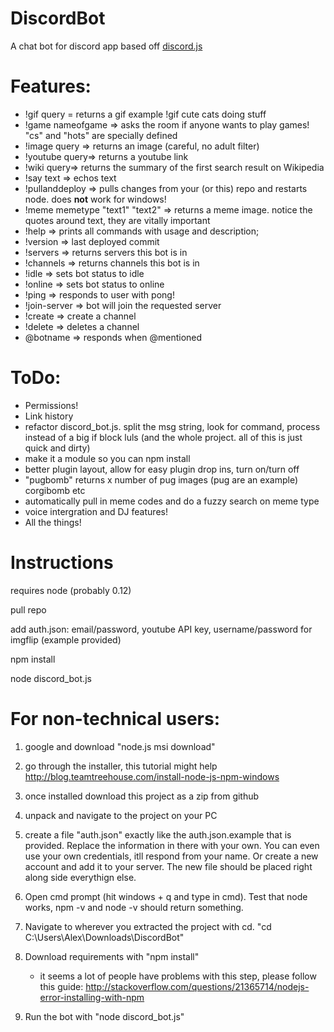 # DiscordBot
A chat bot for discord app based off <a href="https://github.com/hydrabolt/discord.js/">discord.js</a>

# Features:
- !gif query = returns a gif example !gif cute cats doing stuff
- !game nameofgame => asks the room if anyone wants to play games! "cs" and "hots" are specially defined
- !image query => returns an image (careful, no adult filter)
- !youtube query=> returns a youtube link
- !wiki query=> returns the summary of the first search result on Wikipedia
- !say text => echos text
- !pullanddeploy => pulls changes from your (or this) repo and restarts node. does <strong>not</strong> work for windows!
- !meme memetype "text1" "text2" => returns a meme image. notice the quotes around text, they are vitally important
- !help => prints all commands with usage and description;
- !version => last deployed commit
- !servers => returns servers this bot is in
- !channels => returns channels this bot is in
- !idle => sets bot status to idle
- !online => sets bot status to online
- !ping => responds to user with pong!
- !join-server => bot will join the requested server
- !create => create a channel
- !delete => deletes a channel
- @botname => responds when @mentioned

# ToDo:

- Permissions!
- Link history
- refactor discord_bot.js. split the msg string, look for command, process instead of a big if block luls (and the whole project. all of this is just quick and dirty)
- make it a module so you can npm install
- better plugin layout, allow for easy plugin drop ins, turn on/turn off
- "pugbomb" returns x number of pug images (pug are an example) corgibomb etc
- automatically pull in meme codes and do a fuzzy search on meme type
- voice intergration and DJ features!
- All the things!

# Instructions

requires node (probably 0.12)

pull repo

add auth.json: email/password, youtube API key, username/password for imgflip (example provided)

npm install

node discord_bot.js

# For non-technical users:

1) google and download "node.js msi download" 

2) go through the installer, this tutorial might help http://blog.teamtreehouse.com/install-node-js-npm-windows

3) once installed download this project as a zip from github

4) unpack and navigate to the project on your PC

5) create a file "auth.json" exactly like the auth.json.example that is provided. Replace the information in there with your own.  You can even use your own credentials, itll respond from your name. Or create a new account and add it to your server. The new file should be placed right along side everythign else.

6) Open cmd prompt (hit windows + q and type in cmd). Test that node works, npm -v and node -v should return something.

7) Navigate to wherever you extracted the project with cd. "cd C:\Users\Alex\Downloads\DiscordBot\"

8) Download requirements with "npm install" 
	- it seems a lot of people have problems with this step, please follow this guide: http://stackoverflow.com/questions/21365714/nodejs-error-installing-with-npm

9) Run the bot with "node discord_bot.js"
